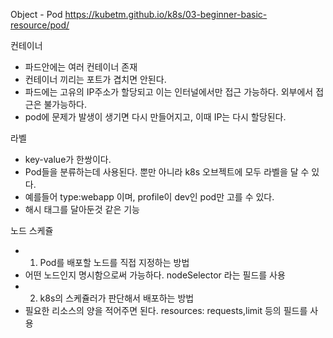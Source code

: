 

Object - Pod 
https://kubetm.github.io/k8s/03-beginner-basic-resource/pod/

컨테이너
- 파드안에는 여러 컨테이너 존재
- 컨테이너 끼리는 포트가 겹치면 안된다.
- 파드에는 고유의 IP주소가 할당되고 이는 인터널에서만 접근 가능하다. 외부에서 접근은 불가능하다.
- pod에 문제가 발생이 생기면 다시 만들어지고, 이때 IP는 다시 할당된다.

라벨
- key-value가 한쌍이다.
- Pod들을 분류하는데 사용된다. 뿐만 아니라 k8s 오브젝트에 모두 라벨을 달 수 있다.
- 예를들어 type:webapp 이며, profile이 dev인 pod만 고를 수 있다.
- 해시 태그를 달아둔것 같은 기능

노드 스케쥴
- 1. Pod를 배포할 노드를 직접 지정하는 방법
- 어떤 노드인지 명시함으로써 가능하다. nodeSelector 라는 필드를 사용
- 2. k8s의 스케쥴러가 판단해서 배포하는 방법
- 필요한 리소스의 양을 적어주면 된다. resources: requests,limit 등의 필드를 사용